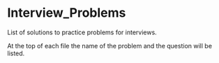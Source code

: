 # Interview_Problems
List of solutions to practice problems for interviews.

At the top of each file the name of the problem and 
the question will be listed.
